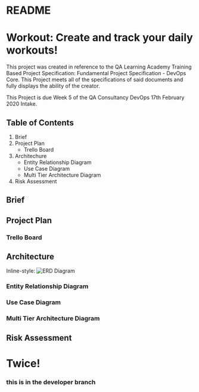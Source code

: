 # README

# Workout: Create and track your daily workouts!


This project was created in reference to the QA Learning Academy Training Based Project Specification: Fundamental Project Specification - DevOps Core. This Project meets all of the specifications of said documents and fully displays the ability of the creator.

This Project is due Week 5 of the QA Consultancy DevOps 17th February 2020 Intake.

## Table of Contents

1. Brief
2. Project Plan
    + Trello Board
3. Architechure
    + Entity Relationship Diagram
    + Use Case Diagram
    + Multi Tier Architecture Diagram
4. Risk Assessment

## Brief

## Project Plan
### Trello Board

## Architecture
Inline-style: 
![ERD Diagram](https://drive.google.com/open?id=1XEZlsQg4cVcx509JxaJbRBwu5Z1dvpZ- "Entity relationship Diagram for")

### Entity Relationship Diagram
### Use Case Diagram
### Multi Tier Architecture Diagram

## Risk Assessment

# Twice!

### this is in the developer branch
